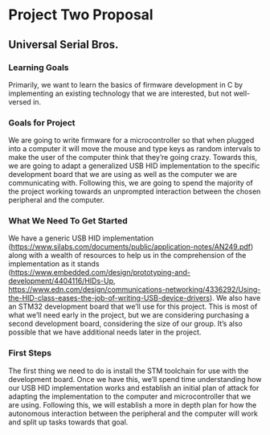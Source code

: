 # Project Two Proposal
## Universal Serial Bros.

### Learning Goals

Primarily, we want to learn the basics of firmware development in C by implementing an existing technology that we are interested, but not well-versed in.

### Goals for Project

We are going to write firmware for a microcontroller so that when plugged into a computer it will move the mouse and type keys as random intervals to make the user of the computer think that they’re going crazy. Towards this, we are going to adapt a generalized USB HID implementation to the specific development board that we are using as well as the computer we are communicating with. Following this, we are going to spend the majority of the project working towards an unprompted interaction between the chosen peripheral and the computer.

### What We Need To Get Started

We have a generic USB HID implementation (https://www.silabs.com/documents/public/application-notes/AN249.pdf) along with a wealth of resources to help us in the comprehension of the implementation as it stands (https://www.embedded.com/design/prototyping-and-development/4404116/HIDs-Up, https://www.edn.com/design/communications-networking/4336292/Using-the-HID-class-eases-the-job-of-writing-USB-device-drivers). We also have an STM32 development board that we’ll use for this project. This is most of what we’ll need early in the project, but we are considering purchasing a second development board, considering the size of our group. It’s also possible that we have additional needs later in the project.

### First Steps

The first thing we need to do is install the STM toolchain for use with the development board. Once we have this, we’ll spend time understanding how our USB HID implementation works and establish an initial plan of attack for adapting the implementation to the computer and microcontroller that we are using. Following this, we will establish a more in depth plan for how the autonomous interaction between the peripheral and the computer will work and split up tasks towards that goal.
